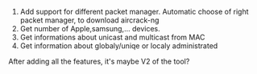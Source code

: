 1) Add support for different packet manager. Automatic choose of right packet manager, to download aircrack-ng 
2) Get number of Apple,samsung,... devices.
3) Get informations about unicast and multicast from MAC
4) Get information about globaly/uniqe or localy administrated

After adding all the features, it's maybe V2 of the tool?
